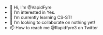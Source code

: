 - 👋 Hi, I’m @VapidFyre
- 👀 I’m interested in Yes.
- 🌱 I’m currently learning CS-ST!
- 💞️ I’m looking to collaborate on nothing yet!
- 📫 How to reach me @Rapidfyre3 on Twitter

<!---
VapidFyre/VapidFyre is a ✨ special ✨ repository because its `README.md` (this file) appears on your GitHub profile.
You can click the Preview link to take a look at your changes.
--->

